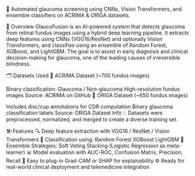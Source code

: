 🔬 Automated glaucoma screening using CNNs, Vision Transformers, and ensemble classifiers on ACRIMA & ORIGA datasets.

📌 Overview
GlaucoFusion is an AI-powered system that detects glaucoma from retinal fundus images using a hybrid deep learning pipeline. It extracts deep features using CNNs (VGG16/ResNet) and optionally Vision Transformers, and classifies using an ensemble of Random Forest, XGBoost, and LightGBM. The goal is to assist in early diagnosis and clinical decision-making for glaucoma, one of the leading causes of irreversible blindness.

🗂️ Datasets Used
🧾 ACRIMA Dataset (~700 fundus images)

Binary classification: Glaucoma / Non-glaucoma
High-resolution fundus images
Source: ACRIMA on GitHub
🧾 ORIGA Dataset (~650 fundus images)

Includes disc/cup annotations for CDR computation
Binary glaucoma classification labels
Source: ORIGA Dataset Info
💡 Datasets were preprocessed, normalized, and merged to create a diverse training set.

🛠️ Features
🔍 Deep feature extraction with VGG16 / ResNet / Vision Transformers
🌲 Classification using:
Random Forest
XGBoost
LightGBM
🧠 Ensemble Strategies:
Soft Voting
Stacking (Logistic Regression as meta-learner)
📊 Model evaluation with AUC-ROC, Confusion Matrix, Precision, Recall
🧪 Easy to plug-in Grad-CAM or SHAP for explainability
⚙️ Ready for real-world clinical deployment and telemedicine integration
